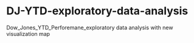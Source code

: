 # DJ-YTD-exploratory-data-analysis
Dow_Jones_YTD_Perforemane_exploratory data analysis with new visualization map
